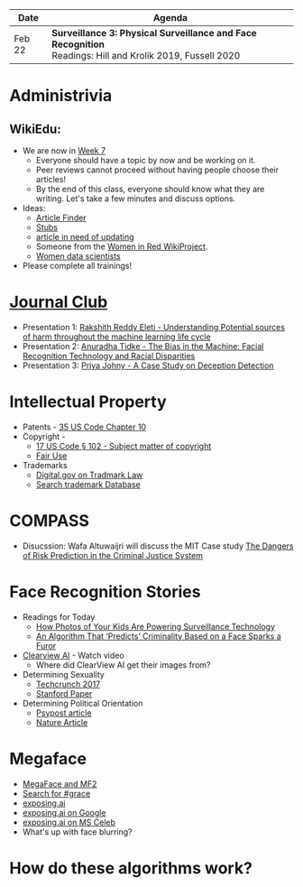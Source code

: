 |Date|Agenda|
|-------|-----------|
|Feb 22 |**Surveillance 3: Physical Surveillance and Face Recognition**<br>Readings: Hill and Krolik 2019, Fussell 2020  |

# Administrivia
## WikiEdu:
* We are now in [Week 7](https://dashboard.wikiedu.org/courses/George_Washington_University/DATS_6450_-_Ethics_for_Data_Science_(Spring_Semester_2022)/timeline#week-7)
  * Everyone should have a topic by now and be working on it.
  * Peer reviews cannot proceed without having people choose their articles!
  * By the end of this class, everyone should know what they are writing. Let's take a few minutes and discuss options.
* Ideas:
  * [Article Finder](https://dashboard.wikiedu.org/article_finder)
  * [Stubs](https://en.wikipedia.org/wiki/Category:Stubs)
  * [article in need of updating](https://en.wikipedia.org/wiki/Category:All_Wikipedia_articles_in_need_of_updating)
  * Someone from the [Women in Red WikiProject](https://en.wikipedia.org/wiki/Wikipedia:WikiProject_Women_in_Red).
  * [Women data scientists](https://en.wikipedia.org/wiki/Category:Women_data_scientists)
* Please complete all trainings!

# [Journal Club](https://docs.google.com/spreadsheets/d/1i_ynYOWUPz0v_RICUTWsFoJnEvOYvmVwmvfUs8O9toU/edit#gid=0)
* Presentation 1: [Rakshith Reddy Eleti - Understanding Potential sources of harm throughout the machine learning life cycle](https://docs.google.com/presentation/d/1XYNglt_SAQzt6LmPzG4eOpJRykjbmCTWLmfszCpJt8E/edit?usp=sharing)
* Presentation 2: [Anuradha Tidke - The Bias in the Machine: Facial Recognition Technology and Racial Disparities]()
* Presentation 3: [Priya Johny - A Case Study on Deception Detection]()

# Intellectual Property
* Patents - [35 US Code Chapter 10](https://www.law.cornell.edu/uscode/text/35/part-II/chapter-10)
* Copyright -
  * [17 US Code § 102 -  Subject matter of copyright](https://www.law.cornell.edu/uscode/text/17/102)
  * [Fair Use](https://www.copyright.gov/fair-use/)
* Trademarks
  * [Digital.gov on Tradmark Law](https://digital.gov/resources/u-s-trademark-law/)
  * [Search trademark Database](https://www.uspto.gov/trademarks/search)

# COMPASS
* Disucssion: Wafa Altuwaijri will discuss the MIT Case study [The Dangers of Risk Prediction in the Criminal Justice System](https://mit-serc.pubpub.org/pub/risk-prediction-in-cj/release/2)

# Face Recognition Stories
* Readings for Today
  * [How Photos of Your Kids Are Powering Surveillance Technology](https://www.nytimes.com/interactive/2019/10/11/technology/flickr-facial-recognition.html)
  * [An Algorithm That ‘Predicts’ Criminality Based on a Face Sparks a Furor](https://www.wired.com/story/algorithm-predicts-criminality-based-face-sparks-furor/)
* [Clearview AI](https://www.clearview.ai/) - Watch video
  * Where did ClearView AI get their images from?
* Determining Sexuality
  * [Techcrunch 2017](https://techcrunch.com/2017/09/07/ai-that-can-determine-a-persons-sexuality-from-photos-shows-the-dark-side-of-the-data-age/)
  * [Stanford Paper](https://osf.io/zn79k/)
* Determining Political Orientation
  * [Psypost article](https://www.psypost.org/2021/03/facial-recognition-technology-can-predict-a-persons-political-orientation-with-72-accuracy-59888)
  * [Nature Article](https://www.nature.com/articles/s41598-020-79310-1)

# Megaface
* [MegaFace and MF2](http://megaface.cs.washington.edu/)
* [Search for #grace](https://exposing.ai/search/)
* [exposing.ai](https://exposing.ai/)
* [exposing.ai on Google](https://exposing.ai/google_fec/)
* [exposing.ai on MS Celeb](https://exposing.ai/msceleb/)
* What's up with face blurring?

# How do these algorithms work?
